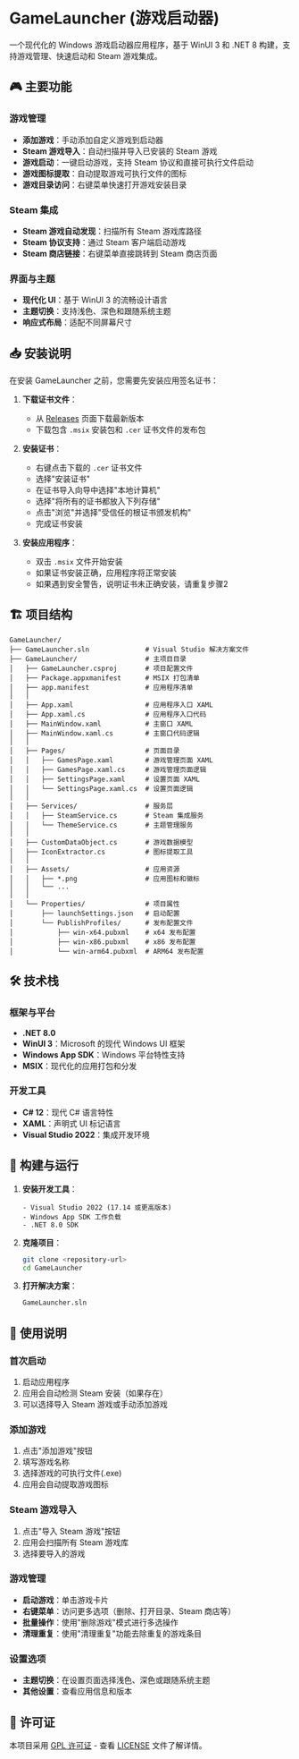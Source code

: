 # GameLauncher (游戏启动器)

一个现代化的 Windows 游戏启动器应用程序，基于 WinUI 3 和 .NET 8 构建，支持游戏管理、快速启动和 Steam 游戏集成。

## 🎮 主要功能

### 游戏管理
- **添加游戏**：手动添加自定义游戏到启动器
- **Steam 游戏导入**：自动扫描并导入已安装的 Steam 游戏
- **游戏启动**：一键启动游戏，支持 Steam 协议和直接可执行文件启动
- **游戏图标提取**：自动提取游戏可执行文件的图标
- **游戏目录访问**：右键菜单快速打开游戏安装目录

### Steam 集成
- **Steam 游戏自动发现**：扫描所有 Steam 游戏库路径
- **Steam 协议支持**：通过 Steam 客户端启动游戏
- **Steam 商店链接**：右键菜单直接跳转到 Steam 商店页面

### 界面与主题
- **现代化 UI**：基于 WinUI 3 的流畅设计语言
- **主题切换**：支持浅色、深色和跟随系统主题
- **响应式布局**：适配不同屏幕尺寸

## 📥 安装说明

在安装 GameLauncher 之前，您需要先安装应用签名证书：

1. **下载证书文件**：
   - 从 [Releases](https://github.com/lithegreat/GameLauncher/releases) 页面下载最新版本
   - 下载包含 `.msix` 安装包和 `.cer` 证书文件的发布包

2. **安装证书**：
   - 右键点击下载的 `.cer` 证书文件
   - 选择"安装证书"
   - 在证书导入向导中选择"本地计算机"
   - 选择"将所有的证书都放入下列存储" 
   - 点击"浏览"并选择"受信任的根证书颁发机构"
   - 完成证书安装

3. **安装应用程序**：
   - 双击 `.msix` 文件开始安装
   - 如果证书安装正确，应用程序将正常安装
   - 如果遇到安全警告，说明证书未正确安装，请重复步骤2

## 🏗️ 项目结构

```
GameLauncher/
├── GameLauncher.sln              # Visual Studio 解决方案文件
├── GameLauncher/                 # 主项目目录
│   ├── GameLauncher.csproj       # 项目配置文件
│   ├── Package.appxmanifest      # MSIX 打包清单
│   ├── app.manifest              # 应用程序清单
│   │
│   ├── App.xaml                  # 应用程序入口 XAML
│   ├── App.xaml.cs               # 应用程序入口代码
│   ├── MainWindow.xaml           # 主窗口 XAML
│   ├── MainWindow.xaml.cs        # 主窗口代码逻辑
│   │
│   ├── Pages/                    # 页面目录
│   │   ├── GamesPage.xaml        # 游戏管理页面 XAML
│   │   ├── GamesPage.xaml.cs     # 游戏管理页面逻辑
│   │   ├── SettingsPage.xaml     # 设置页面 XAML
│   │   └── SettingsPage.xaml.cs  # 设置页面逻辑
│   │
│   ├── Services/                 # 服务层
│   │   ├── SteamService.cs       # Steam 集成服务
│   │   └── ThemeService.cs       # 主题管理服务
│   │
│   ├── CustomDataObject.cs       # 游戏数据模型
│   ├── IconExtractor.cs          # 图标提取工具
│   │
│   ├── Assets/                   # 应用资源
│   │   ├── *.png                 # 应用图标和徽标
│   │   └── ...
│   │
│   └── Properties/               # 项目属性
│       ├── launchSettings.json   # 启动配置
│       └── PublishProfiles/      # 发布配置文件
│           ├── win-x64.pubxml    # x64 发布配置
│           ├── win-x86.pubxml    # x86 发布配置
│           └── win-arm64.pubxml  # ARM64 发布配置
```

## 🛠️ 技术栈

### 框架与平台
- **.NET 8.0**
- **WinUI 3**：Microsoft 的现代 Windows UI 框架
- **Windows App SDK**：Windows 平台特性支持
- **MSIX**：现代化的应用打包和分发

### 开发工具
- **C# 12**：现代 C# 语言特性
- **XAML**：声明式 UI 标记语言
- **Visual Studio 2022**：集成开发环境

## 🚀 构建与运行

1. **安装开发工具**：
   ```
   - Visual Studio 2022 (17.14 或更高版本)
   - Windows App SDK 工作负载
   - .NET 8.0 SDK
   ```

2. **克隆项目**：
   ```bash
   git clone <repository-url>
   cd GameLauncher
   ```

3. **打开解决方案**：
   ```bash
   GameLauncher.sln
   ```

## 📱 使用说明

### 首次启动
1. 启动应用程序
2. 应用会自动检测 Steam 安装（如果存在）
3. 可以选择导入 Steam 游戏或手动添加游戏

### 添加游戏
1. 点击"添加游戏"按钮
2. 填写游戏名称
3. 选择游戏的可执行文件(.exe)
4. 应用会自动提取游戏图标

### Steam 游戏导入
1. 点击"导入 Steam 游戏"按钮
2. 应用会扫描所有 Steam 游戏库
3. 选择要导入的游戏

### 游戏管理
- **启动游戏**：单击游戏卡片
- **右键菜单**：访问更多选项（删除、打开目录、Steam 商店等）
- **批量操作**：使用"删除游戏"模式进行多选操作
- **清理重复**：使用"清理重复"功能去除重复的游戏条目

### 设置选项
- **主题切换**：在设置页面选择浅色、深色或跟随系统主题
- **其他设置**：查看应用信息和版本


## 📄 许可证

本项目采用 [GPL 许可证](../LICENSE.txt) - 查看 [LICENSE](../LICENSE.txt) 文件了解详情。
